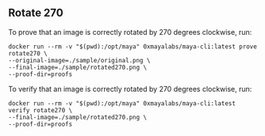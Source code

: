 ## Rotate 270

To prove that an image is correctly rotated by 270 degrees clockwise, run:
```shell
docker run --rm -v "$(pwd):/opt/maya" 0xmayalabs/maya-cli:latest prove rotate270 \
--original-image=./sample/original.png \
--final-image=./sample/rotated270.png \
--proof-dir=proofs
```

To verify that an image is correctly rotated by 270 degrees clockwise, run:
```shell
docker run --rm -v "$(pwd):/opt/maya" 0xmayalabs/maya-cli:latest verify rotate270 \
--final-image=./sample/rotated270.png \
--proof-dir=proofs
```